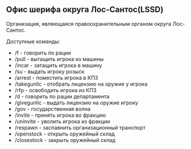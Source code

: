 ## Офис шерифа округа Лос-Сантос(LSSD)

Организация, являющаяся правоохранительным органом округа Лос-Сантос.  

Доступные команды:

* /f - говорить по рации
* /pull - вытащить игрока из машины
* /incar - затащить игрока в машину
* /su - выдать игроку розыск
* /arrest - поместить игрока в КПЗ
* /takegunlic - отобрать лицензию на оружие у игрока
* /rfp - освободить игрока из КПЗ
* /d - говорить по рации департамента
* /givegunlic - выдать лицензию на оружие игроку
* /gov - государственная волна
* /invite - принять игрока во фракцию
* /uninvite - уволить игрока из фракции
* /respawn - заспавнить организационный транспорт
* /openstock - открыть оружейный склад
* /closestock - закрыть оружейный склад
